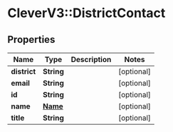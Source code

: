 # CleverV3::DistrictContact

## Properties
Name | Type | Description | Notes
------------ | ------------- | ------------- | -------------
**district** | **String** |  | [optional] 
**email** | **String** |  | [optional] 
**id** | **String** |  | [optional] 
**name** | [**Name**](Name.md) |  | [optional] 
**title** | **String** |  | [optional] 

